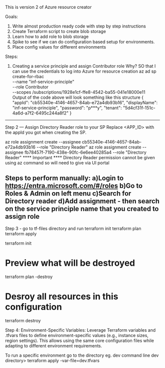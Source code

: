 This is version 2 of Azure resource creator

Goals:
1) Write almost production ready code with step by step instructions
2) Create Terraform script to create blob storage
3) Learn how to add role to blob storage
4) Spike to see if we can do configuration based setup for environments.
5) Place config values for different environments


Steps:

1) Creating a service principle and assign Contributor role
Why? SO that I can use the credentials to log into Azure for resource creation
 az ad sp create-for-rbac \
   --name "inf-service-principle" \
   --role Contributor \
   --scopes /subscriptions/1928e1cf-ffe8-4542-ba55-041e18000e11
Output of the code above will look something like this structure
{
"appId": "cb55340e-4146-4657-84ab-e72a4db93b16",
"displayName": "inf-service-principle",
"password": "p***y",
"tenant": "5d4cf31f-151c-4a6d-a7f2-6495c244a8f2"
}
------------------------------------------------------

Step 2 — Assign Directory Reader role to your SP
Replace <APP_ID> with the appId you got when creating the SP.

az role assignment create --assignee cb55340e-4146-4657-84ab-e72a4db93b16 --role "Directory Reader"
az role assignment create --assignee fb78457f-7190-438e-90fc-6e6ee40285a4 --role "Directory Reader"
**** Important ****
Directory Reader permission cannot be given using az command so will need to give via UI portal

Steps to perform manually:
a)Login to https://entra.microsoft.com/#/roles
b)Go to Roles & Admin on left menu
c)Search for Directory reader
d)Add assignment - then search on the service principle name that you created to assign role
-----------------------------------------------------

Step 3 - go to tf-files directory and run
terraform init
terraform plan
terraform apply

terraform init
# Preview what will be destroyed
terraform plan -destroy
# Desroy all resources in this configuration
terraform destroy

Step 4:
Environment-Specific Variables:
Leverage Terraform variables and .tfvars files to define environment-specific 
values (e.g., instance sizes, region settings). This allows using the same 
core configuration files while adapting to different environment requirements.


 To run a specific environment go to the directory eg. dev
 command line dev directory> terraform apply -var-file=dev.tfvars







